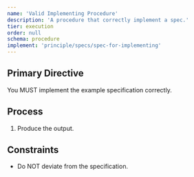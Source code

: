 ```yaml
---
name: 'Valid Implementing Procedure'
description: 'A procedure that correctly implement a spec.'
tier: execution
order: null
schema: procedure
implement: 'principle/specs/spec-for-implementing'
---
```


## Primary Directive

You MUST implement the example specification correctly.

## Process

1. Produce the output.

## Constraints

- Do NOT deviate from the specification.
